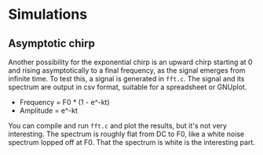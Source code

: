 # Simulations

## Asymptotic chirp

Another possibility for the exponential chirp is an upward chirp starting at 0 and rising asymptotically to a final frequency, as the signal emerges from infinite time. To test this, a signal is generated in `fft.c`. The signal and its spectrum are output in csv format, suitable for a spreadsheet or GNUplot.

- Frequency = F0 * (1 - e^-kt)
- Amplitude = e^-kt

You can compile and run `fft.c` and plot the results, but it's not very interesting. The spectrum is roughly flat from DC to F0, like a white noise spectrum lopped off at F0. That the spectrum is white is the interesting part.
